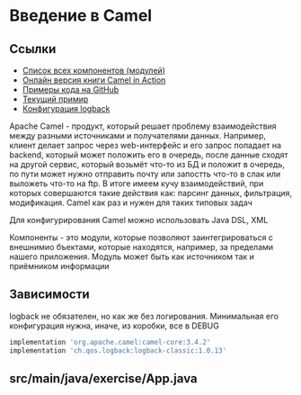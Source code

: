 # Введение в Camel

## Ссылки

* [Список всех компонентов (модулей)](https://camel.apache.org/components/3.15.x/index.html)
* [Онлайн версия книги Camel in Action](https://livebook.manning.com/book/camel-in-action-second-edition/about-this-book/)
* [Примеры кода на GitHub](https://github.com/apache/camel-examples)
* [Текущий примир](https://github.com/apache/camel-examples/tree/main/examples/basic)
* [Конфигурация logback](https://logback.qos.ch/manual/configuration.html)


Apache Camel - продукт, который решает проблему взаимодействия между разными источниками и получателями данных.
Например, клиент делает запрос через web-интерфейс и его запрос попадает на backend, который может положить его в очередь,
после данные сходят на другой сервис, который возьмёт что-то из БД и положит в очередь, по пути может нужно отправить почту или
запостть что-то в слак или выложеть что-то на ftp. В итоге имеем кучу взаимодействий, при которых совершаются такие действия как:
парсинг данных, фильтрация, модификация. Camel как раз и нужен для таких типовых задач

Для конфигурирования Camel можно использовать Java DSL, XML

Компоненты - это модули, которые позволяют заинтегрироваться с внешнимио бъектами, которые находятся, например, за пределами нашего приложения.
Модуль может быть как источником так и приёмником информации 

## Зависимости
logback не обязателен, но как же без логирования. Минимальная его конфигурация нужна, иначе, из коробки, все в DEBUG

```sh
implementation 'org.apache.camel:camel-core:3.4.2'
implementation 'ch.qos.logback:logback-classic:1.0.13'
```

## src/main/java/exercise/App.java

